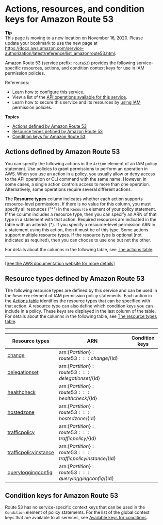 # Actions, resources, and condition keys for Amazon Route 53<a name="list_amazonroute53"></a>

**Tip**  
This page is moving to a new location on November 16, 2020\. Please update your bookmark to use the new page at [https://docs\.aws\.amazon\.com/service\-authorization/latest/reference/list\_amazonroute53\.html](https://docs.aws.amazon.com/service-authorization/latest/reference/list_amazonroute53.html)\. 

Amazon Route 53 \(service prefix: `route53`\) provides the following service\-specific resources, actions, and condition context keys for use in IAM permission policies\.

References:
+ Learn how to [configure this service](https://docs.aws.amazon.com/Route53/latest/DeveloperGuide/)\.
+ View a list of the [API operations available for this service](https://docs.aws.amazon.com/Route53/latest/APIReference/)\.
+ Learn how to secure this service and its resources by [using IAM](https://docs.aws.amazon.com/Route53/latest/DeveloperGuide/auth-and-access-control.html) permission policies\.

**Topics**
+ [Actions defined by Amazon Route 53](#amazonroute53-actions-as-permissions)
+ [Resource types defined by Amazon Route 53](#amazonroute53-resources-for-iam-policies)
+ [Condition keys for Amazon Route 53](#amazonroute53-policy-keys)

## Actions defined by Amazon Route 53<a name="amazonroute53-actions-as-permissions"></a>

You can specify the following actions in the `Action` element of an IAM policy statement\. Use policies to grant permissions to perform an operation in AWS\. When you use an action in a policy, you usually allow or deny access to the API operation or CLI command with the same name\. However, in some cases, a single action controls access to more than one operation\. Alternatively, some operations require several different actions\.

The **Resource types** column indicates whether each action supports resource\-level permissions\. If there is no value for this column, you must specify all resources \("\*"\) in the `Resource` element of your policy statement\. If the column includes a resource type, then you can specify an ARN of that type in a statement with that action\. Required resources are indicated in the table with an asterisk \(\*\)\. If you specify a resource\-level permission ARN in a statement using this action, then it must be of this type\. Some actions support multiple resource types\. If the resource type is optional \(not indicated as required\), then you can choose to use one but not the other\.

For details about the columns in the following table, see [The actions table](reference_policies_actions-resources-contextkeys.md#actions_table)\.


****  
[\[See the AWS documentation website for more details\]](http://docs.aws.amazon.com/IAM/latest/UserGuide/list_amazonroute53.html)

## Resource types defined by Amazon Route 53<a name="amazonroute53-resources-for-iam-policies"></a>

The following resource types are defined by this service and can be used in the `Resource` element of IAM permission policy statements\. Each action in the [Actions table](#amazonroute53-actions-as-permissions) identifies the resource types that can be specified with that action\. A resource type can also define which condition keys you can include in a policy\. These keys are displayed in the last column of the table\. For details about the columns in the following table, see [The resource types table](reference_policies_actions-resources-contextkeys.md#resources_table)\.


****  

| Resource types | ARN | Condition keys | 
| --- | --- | --- | 
|   [ change ](https://docs.aws.amazon.com/Route53/latest/APIReference/API_Change.html)  |  arn:$\{Partition\}:route53:::change/$\{Id\}  |  | 
|   [ delegationset ](https://docs.aws.amazon.com/Route53/latest/DeveloperGuide/route-53-concepts.html#route-53-concepts-reusable-delegation-set)  |  arn:$\{Partition\}:route53:::delegationset/$\{Id\}  |  | 
|   [ healthcheck ](https://docs.aws.amazon.com/Route53/latest/DeveloperGuide/route-53-concepts.html#route-53-concepts-health-check)  |  arn:$\{Partition\}:route53:::healthcheck/$\{Id\}  |  | 
|   [ hostedzone ](https://docs.aws.amazon.com/Route53/latest/DeveloperGuide/route-53-concepts.html#route-53-concepts-hosted-zone)  |  arn:$\{Partition\}:route53:::hostedzone/$\{Id\}  |  | 
|   [ trafficpolicy ](https://docs.aws.amazon.com/Route53/latest/DeveloperGuide/traffic-policies.html)  |  arn:$\{Partition\}:route53:::trafficpolicy/$\{Id\}  |  | 
|   [ trafficpolicyinstance ](https://docs.aws.amazon.com/Route53/latest/DeveloperGuide/traffic-policy-records.html)  |  arn:$\{Partition\}:route53:::trafficpolicyinstance/$\{Id\}  |  | 
|   [ queryloggingconfig ](https://docs.aws.amazon.com/Route53/latest/DeveloperGuide/query-logs.html)  |  arn:$\{Partition\}:route53:::queryloggingconfig/$\{Id\}  |  | 

## Condition keys for Amazon Route 53<a name="amazonroute53-policy-keys"></a>

Route 53 has no service\-specific context keys that can be used in the `Condition` element of policy statements\. For the list of the global context keys that are available to all services, see [Available keys for conditions](reference_policies_condition-keys.html#AvailableKeys)\.
